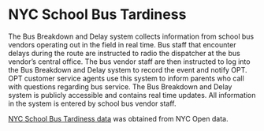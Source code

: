 # **NYC School Bus Tardiness**

The Bus Breakdown and Delay system collects information from school bus vendors operating out in the field in real time. Bus staff that encounter delays during the route are instructed to radio the dispatcher at the bus vendor’s central office. The bus vendor staff are then instructed to log into the Bus Breakdown and Delay system to record the event and notify OPT. OPT customer service agents use this system to inform parents who call with questions regarding bus service. The Bus Breakdown and Delay system is publicly accessible and contains real time updates. All information in the system is entered by school bus vendor staff.

[NYC School Bus Tardiness data](https://data.cityofnewyork.us/Transportation/Bus-Breakdown-and-Delays/ez4e-fazm) was obtained from NYC Open data.
